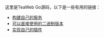 这里是TeaWeb Go源码，以下是一些有用的链接：
* [构建自己的服务](https://github.com/TeaWeb/build)
* [可以直接使用的二进制版本](https://github.com/TeaWeb/TeaWeb)
* [实现自己的插件](https://github.com/TeaWeb/plugin)